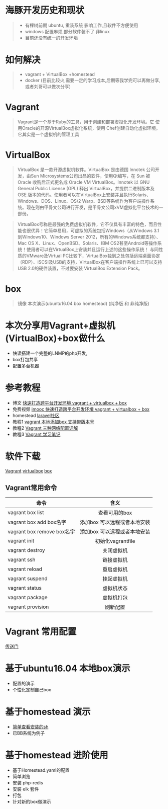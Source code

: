 海豚开发历史和现状
===============
>*   有棵树前期 ubuntu, 重装系统 影响工作,且软件不方便使用
>*   windows 配置麻烦,部分软件装不了 非linux
>*   目前还没有统一的开发环境



如何解决
===============
>*   vagrant +  VirtualBox +homestead
>*   docker (目前比较火,需要一定的学习成本,后期等我学完可以再做分享,或者刘哥可以做次分享)


Vagrant 
============
>Vagrant是一个基于Ruby的工具，用于创建和部署虚拟化开发环境。它 使用Oracle的开源VirtualBox虚拟化系统，使用 Chef创建自动化虚拟环境。
>它其实是一个虚拟机的管理工具

VirtualBox
===============
>VirtualBox 是一款开源虚拟机软件。VirtualBox 是由德国 Innotek 公司开发，由Sun Microsystems公司出品的软件，使用Qt编写，在 Sun 被 Oracle 收购后正式更名成 Oracle VM VirtualBox。Innotek 以 GNU General Public License (GPL) 释出 VirtualBox，并提供二进制版本及 OSE 版本的代码。使用者可以在VirtualBox上安装并且执行Solaris、Windows、DOS、Linux、OS/2 Warp、BSD等系统作为客户端操作系统。现在则由甲骨文公司进行开发，是甲骨文公司xVM虚拟化平台技术的一部份。

>VirtualBox号称是最强的免费虚拟机软件，它不仅具有丰富的特色，而且性能也很优异！它简单易用，可虚拟的系统包括Windows（从Windows 3.1到Windows10、Windows Server 2012，所有的Windows系统都支持）、Mac OS X、Linux、OpenBSD、Solaris、IBM OS2甚至Android等操作系统！使用者可以在VirtualBox上安装并且运行上述的这些操作系统！ 与同性质的VMware及Virtual PC比较下，VirtualBox独到之处包括远端桌面协定（RDP）、iSCSI及USB的支持，VirtualBox在客户端操作系统上已可以支持USB 2.0的硬件装置，不过要安装 VirtualBox Extension Pack。


box
=============
>镜像  本次演示(ubuntu16.04 box homestead)  (纯净版 和 非纯净版)


本次分享用Vagrant+虚拟机(VirtualBox)+box做什么
========================
*   快读搭建一个完整的LNMP的php开发,
*   box打包共享
*   配置多台机器

参考教程
===========

*    博文 [快速打造跨平台开发环境 vagrant + virtualbox + box](http://www.54php.cn/default/26.html)
*    免费视频 [imooc 快速打造跨平台开发环境 vagrant + virtualbox + box](http://www.imooc.com/learn/805)
*    homestead [laravel社区](https://d.laravel-china.org/docs/5.5/homestead)
*    教程1 [vagrant 本地添加box 支持带版本号](http://www.cnblogs.com/fengchi/p/6879389.html)
*    教程2 [Vagrant 三种网络配置详解](http://www.7ysh.com/?p=26)
*    教程3 [Vagrant 学习笔记](http://blog.csdn.net/54powerman/article/details/50676320)



软件下载
========
[Vagrant](https://www.vagrantup.com/downloads.html)
[virtualbox](https://www.virtualbox.org/wiki/Downloads)
[box](https://app.vagrantup.com/boxes/search)






Vagrant常用命令
--------------
| 命令        | 含义           |
| ------------- |:-------------:|
| vagrant box list |查看可用的box|
| vagrant box add  box名字 | 添加box 可以远程或者本地安装 |
| vagrant box remove  box名字 | 添加box 可以远程或者本地安装 |
| vagrant init  | 初始化vagrantfile|
| vagrant destroy  | 关闭虚拟机|
| vagrant ssh  | 链接虚拟机|
| vagrant reload  | 重启虚拟机|
| vagrant suspend  | 挂起虚拟机|
| vagrant status  |  虚拟机状态|
| vagrant package  |  虚拟机打包|
|vagrant provision | 刷新配置|


Vagrant 常用配置
===============
[传送门](https://github.com/springlee/vagrant/blob/master/Vagrantfile)


基于ubuntu16.04 本地box演示
=========================
*   配置的演示
*   个性化定制自己box



基于homestead 演示 
============================

*   [简单查看安装的sh](https://github.com/laravel/settler/blob/master/scripts/provision.sh)
*   已BB系统为例子 





基于homestead 进阶使用
===================================
*   基于Homestead.yaml的配置
*   简单浏览
*   安装 php-redis
*   安装 elk 套件
*   打包
*   针对新的box做演示 






































   














